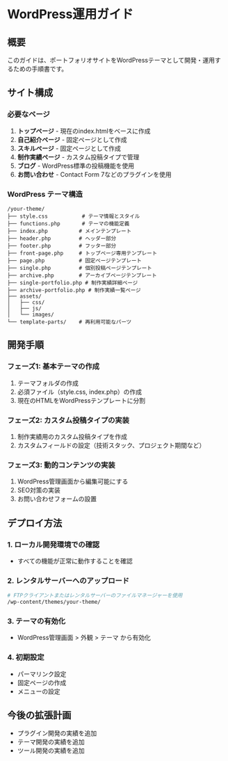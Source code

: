 # WordPress運用ガイド

## 概要
このガイドは、ポートフォリオサイトをWordPressテーマとして開発・運用するための手順書です。

## サイト構成

### 必要なページ
1. **トップページ** - 現在のindex.htmlをベースに作成
2. **自己紹介ページ** - 固定ページとして作成
3. **スキルページ** - 固定ページとして作成
4. **制作実績ページ** - カスタム投稿タイプで管理
5. **ブログ** - WordPress標準の投稿機能を使用
6. **お問い合わせ** - Contact Form 7などのプラグインを使用

### WordPress テーマ構造
```
/your-theme/
├── style.css           # テーマ情報とスタイル
├── functions.php       # テーマの機能定義
├── index.php          # メインテンプレート
├── header.php         # ヘッダー部分
├── footer.php         # フッター部分
├── front-page.php     # トップページ専用テンプレート
├── page.php           # 固定ページテンプレート
├── single.php         # 個別投稿ページテンプレート
├── archive.php        # アーカイブページテンプレート
├── single-portfolio.php # 制作実績詳細ページ
├── archive-portfolio.php # 制作実績一覧ページ
├── assets/
│   ├── css/
│   ├── js/
│   └── images/
└── template-parts/    # 再利用可能なパーツ
```

## 開発手順

### フェーズ1: 基本テーマの作成
1. テーマフォルダの作成
2. 必須ファイル（style.css, index.php）の作成
3. 現在のHTMLをWordPressテンプレートに分割

### フェーズ2: カスタム投稿タイプの実装
1. 制作実績用のカスタム投稿タイプを作成
2. カスタムフィールドの設定（技術スタック、プロジェクト期間など）

### フェーズ3: 動的コンテンツの実装
1. WordPress管理画面から編集可能にする
2. SEO対策の実装
3. お問い合わせフォームの設置

## デプロイ方法

### 1. ローカル開発環境での確認
- すべての機能が正常に動作することを確認

### 2. レンタルサーバーへのアップロード
```bash
# FTPクライアントまたはレンタルサーバーのファイルマネージャーを使用
/wp-content/themes/your-theme/
```

### 3. テーマの有効化
- WordPress管理画面 > 外観 > テーマ から有効化

### 4. 初期設定
- パーマリンク設定
- 固定ページの作成
- メニューの設定

## 今後の拡張計画
- プラグイン開発の実績を追加
- テーマ開発の実績を追加
- ツール開発の実績を追加